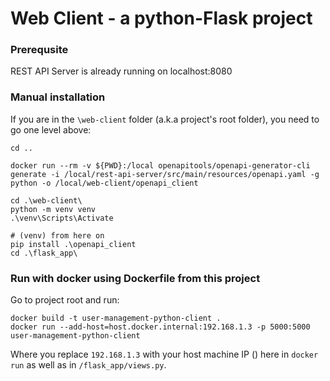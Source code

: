 # Web Client - a python-Flask project

### Prerequsite

REST API Server is already running on localhost:8080

### Manual installation

If you are in the `\web-client` folder (a.k.a project's root folder), you need to go one level above:
```shell
cd ..

docker run --rm -v ${PWD}:/local openapitools/openapi-generator-cli generate -i /local/rest-api-server/src/main/resources/openapi.yaml -g python -o /local/web-client/openapi_client

cd .\web-client\
python -m venv venv
.\venv\Scripts\Activate

# (venv) from here on
pip install .\openapi_client
cd .\flask_app\
```

### Run with docker using Dockerfile from this project

Go to project root and run:
```shell
docker build -t user-management-python-client .
docker run --add-host=host.docker.internal:192.168.1.3 -p 5000:5000 user-management-python-client
```
Where you replace `192.168.1.3` with your host machine IP () here in `docker run` as well as in `/flask_app/views.py`.